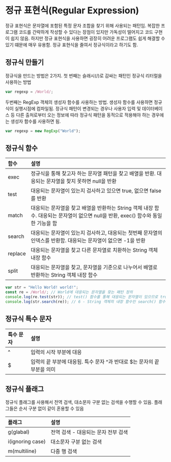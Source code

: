 # 정규 표현식(Regular Expression) 
정규 표현식은 문자열에 포함된 특정 문자 조합을 찾기 위해 사용되는 패턴임. 복잡한 프로그램 코드를 간략하게 작성할 수 있다는 장점이 있지만 가독성이 떨어지고 코드 구현이 쉽지 않음. 하지만 정규 표현식을 사용하면 굉장히 어려운 프로그램도 쉽게 해결할 수 있기 떄문에 매우 유용함. 정규 표현식을 줄여서 정규식이라고 하기도 함.

## 정규식 만들기 
정규식을 만드는 방법은 2가지. 첫 번째는 슬래시(/)로 감싸는 패턴인 정규식 리터럴을 사용하는 방법
``` js
var regexp = /World/;
```
두번째는 RegExp 객체의 생성자 함수를 사용하는 방법. 생성자 함수를 사용하면 정규식이 실행시점에 컴파일됨. 정규식 패턴이 변경되는 경우나 사용자 입력 및 데이터베이스 등 다른 출처로부터 오는 정보에 따라 정규식 패턴을 동적으로 적용해야 하는 경우에는 생성자 함수를 사용하면 됨.

``` js
var regexp = new RegExp("World");
```

## 정규식 함수
| 함수  | 설명  |
|:----------|:----------|
| exec    | 정규식을 통해 찾고자 하는 문자열 패턴을 찾고 배열을 반환. 대응되는 문자열을 찾지 못하면 null을 반환    |
| test    | 대응되는 문자열이 있는지 검사하고 있으면 true, 없으면 false를 반환    |
| match    | 대응되는 문자열을 찾고 배열을 반환하는 String 객체 내장 함수. 대응되는 문자열이 없으면 null을 반환, exec() 함수와 동일한 기능을 함   |
| search    | 대응되는 문자열이 있는지 검사하고, 대응되는 첫번째 문자열의 인덱스를 반환함. 대응되는 문자열이 없으면 -1을 반환    |
| replace    | 대응되는 문자열을 찾고 다른 문자열로 치환하는 String 객체 내장 함수    |
| split    | 대응되는 문자열을 찾고, 문자열을 기준으로 나누어서 배열로 반환하는 String 객체 내장 함수    |

``` js
var str = "Hello World! world!";
const re = /World/; // World에 대응되는 문자열을 찾는 패턴 정의
console.log(re.test(str)); // test() 함수를 통해 대응되는 문자열이 있으므로 true 반환
console.log(str.search(re)); // 6 - String 객체의 내장 함수인 search() 함수에 정규식을 적용해서 대응되는 문자열이 발견되면 인덱스 번호 반환
```

## 정규식 특수 문자 
| 특수 문자  | 설명  |
|:----------|:----------|
| ^    | 입력의 시작 부분에 대응    |
| $    | 입력의 끝 부분에 대응됨. 특수 문자 ^과 반대로 $는 문자의 끝 부분을 의미    |

## 정규식 플래그
정규식 플래그를 사용해서 전역 검색, 대소문자 구분 없는 검색을 수행할 수 있음. 플래그들은 순서 구분 없이 같이 혼용할 수 있음

| 플래그  | 설명  |
|:----------|:----------|
| g(glabal)    | 전역 검색 - 대응되는 문자 전부 검색    |
| i(ignoring case)    | 대소문자 구분 없는 검색    |
| m(multiline)    | 다중 행 검색    |

